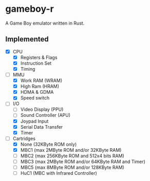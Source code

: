 # gameboy-r
A Game Boy emulator written in Rust.

## Implemented
- [x] CPU
  - [x] Registers & Flags
  - [x] Instruction Set
  - [x] Timing
- [ ] MMU
  - [x] Work RAM (WRAM)
  - [x] High Ram (HRAM)
  - [x] HDMA & GDMA
  - [x] Speed switch
- [ ] I/O
  - [ ] Video Display (PPU)
  - [ ] Sound Controller (APU)
  - [x] Joypad Input
  - [x] Serial Data Transfer
  - [x] Timer
- [ ] Cartridges
  - [x] None (32KByte ROM only)
  - [x] MBC1 (max 2MByte ROM and/or 32KByte RAM)
  - [ ] MBC2 (max 256KByte ROM and 512x4 bits RAM)
  - [ ] MBC3 (max 2MByte ROM and/or 64KByte RAM and Timer)
  - [ ] MBC5 (max 8MByte ROM and/or 128KByte RAM)
  - [ ] HuC1 (MBC with Infrared Controller)